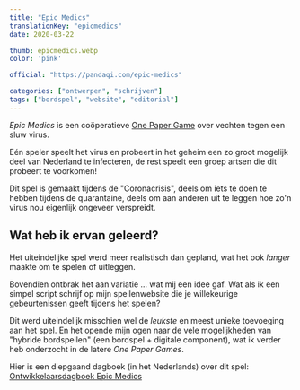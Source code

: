 ```yaml
---
title: "Epic Medics"
translationKey: "epicmedics"
date: 2020-03-22

thumb: epicmedics.webp
color: 'pink'

official: "https://pandaqi.com/epic-medics"

categories: ["ontwerpen", "schrijven"]
tags: ["bordspel", "website", "editorial"]
---
```


_Epic Medics_ is een coöperatieve [One Paper Game](/nl/ontwerpen/bordspel/one-paper-games) over vechten tegen een sluw virus.

Eén speler speelt het virus en probeert in het geheim een zo groot mogelijk deel van Nederland te infecteren, de rest speelt een groep artsen die dit probeert te voorkomen!

Dit spel is gemaakt tijdens de "Coronacrisis", deels om iets te doen te hebben tijdens de quarantaine, deels om aan anderen uit te leggen hoe zo'n virus nou eigenlijk ongeveer verspreidt.

## Wat heb ik ervan geleerd?
Het uiteindelijke spel werd meer realistisch dan gepland, wat het ook _langer_ maakte om te spelen of uitleggen.

Bovendien ontbrak het aan variatie ... wat mij een idee gaf. Wat als ik een simpel script schrijf op mijn spellenwebsite die je willekeurige gebeurtenissen geeft tijdens het spelen?

Dit werd uiteindelijk misschien wel de _leukste_ en meest unieke toevoeging aan het spel. En het opende mijn ogen naar de vele mogelijkheden van "hybride bordspellen" (een bordspel + digitale component), wat ik verder heb onderzocht in de latere _One Paper Games_.

Hier is een diepgaand dagboek (in het Nederlands) over dit spel: [Ontwikkelaarsdagboek Epic Medics](https://pandaqi.com/blog/boardgames/epic-medics/)